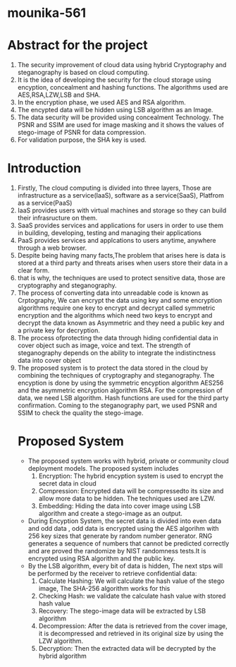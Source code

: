 # mounika-561
<html>
  <head><b>
    <h1>Abstract for the project</h1>
  </b>
  </head>
  <body>
    <p>
      <ol>
      <li>The security improvement of cloud data using hybrid Cryptography and steganography is based on cloud computing. </li>
        <li>It is the idea of developing the security for the cloud storage using encyption, concealment and hashing functions. The algorithms used are AES,RSA,LZW,LSB and SHA.</li>
        <li>In the encryption phase, we used AES and RSA algorithm.</li>
        <li>The encypted data will be hidden using LSB algorithm as an Image. </li>
        <li>The data security will be provided using concealment Technology. The PSNR and SSIM are used for image masking and it shows the values of stego-image of PSNR for data compression. </li>
        <li>For validation purpose, the SHA key is used.</li>
      </ol>
    </p>
  </body>
</html>
<h1>Introduction</h1>
<body>
  <p>
    <ol>
      <li>
        Firstly, The cloud computing is divided into three layers, Those are infrastructure as a service(IaaS), software as a service(SaaS), Platfrom as a service(PaaS)
      </li>
      <li>
        IaaS provides users with virtual machines and storage so they can build their infrasructure on them.
      </li>
      <li>
        SaaS provides services and applications for users in order to use them in building, developing, testing and managing their applications
      </li>
      <li>
        PaaS provides services and applcations to users anytime, anywhere through a web browser.
      </li>
      <li>
        Despite being having many facts,The problem that arises here is data is stored at a third party and threats arises when users store their data in a clear form.
      </li>
      <li>
        that is why, the techniques are used to protect sensitive data, those are cryptography and steganography.
      </li>
      <li>
        The process of converting data into unreadable code is known as Crptography, We can encrypt the data using key and some encryption algorithms require one key to encrypt and decrypt called symmetric encryption and the algorithms which need two keys to encrypt and decrypt the data known as Asymmetric and they need a public key and a private key for decryption.
      </li>
      <li>
        The process ofprotecting the data through hiding confidential data in cover object such as image, voice and text. The strength of steganography depends on the ability to integrate the indistinctness data into cover object     </li>
      <li>
        The proposed system is to protect the data stored in the cloud by combining the techniques of cryptography and steganography. The encyption is done by using the symmetric encyption algorithm AES256 and the asymmetric encryption algorithm RSA. For the compression of data, we need LSB algorithm. Hash functions are used for the third party confirmation. Coming to the steganography part, we used PSNR and SSIM to check the quality the stego-image.
      </li>
  </p>
</body>
<h1>Proposed System</h1>
<body>
<p>
  <ul>
    <li>
      The proposed system works with hybrid, private or community cloud deployment models. The proposed system includes
      <ol>
        <li>
          Encryption: The hybrid encyption system is used to encrypt the secret data in cloud
        </li>
        <li>
          Compression: Encrypted data will be compressedto its size and allow more data to be hidden. The techniques used are LZW.
        </li>
        <li>
          Embedding: Hiding the data into cover image using LSB algorithm and create a stego-image as an output.
        </li>
      </ol>
      <li>
        During Encyption System, the secret data is divided into even data and odd data , odd data is encrypted using the AES algorihm with 256 key sizes that generate by random number generator. RNG generates a sequence of numbers that cannot be predicted correctly and are proved the randomize by NIST randomness tests.It is encrypted using RSA algorithm and the public key.
      </li>
    <li>
      By the LSB algorithm, every bit of data is hidden, The next stps will be performed by the receiver to retrieve confidential data:
      <ol>
        <li>
        Calculate Hashing: We will calculate the hash value of the stego image, The SHA-256 algorithm works for this</li>
        <li>
          Checking Hash: we validate the calculate hash value with stored hash value
    </li>
        <li>
          Recovery: The stego-image data will be extracted by LSB algorithm
        </li>
        <li>
          Decompression: After the data is retrieved from the cover image, it is decompressed and retrieved in its original size by using the LZW algorithm. 
        </li>
        <li>
          Decryption: Then the extracted data will be decrypted by the hybrid algorithm
        </li>
     </li>
  </ol>
</p>
  </ul></body>
      

